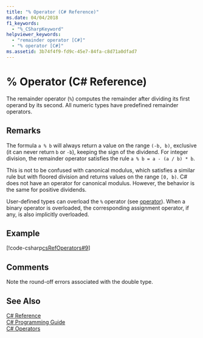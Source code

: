 ```yaml
---
title: "% Operator (C# Reference)"
ms.date: 04/04/2018
f1_keywords: 
  - "%_CSharpKeyword"
helpviewer_keywords: 
  - "remainder operator [C#]"
  - "% operator [C#]"
ms.assetid: 3b74f4f9-fd9c-45e7-84fa-c8d71a0dfad7
---
```

# % Operator (C# Reference)
The remainder operator (`%`) computes the remainder after dividing its first operand by its second. All numeric types have predefined remainder operators. 
  
## Remarks  
 The formula `a % b` will always return a value on the range `(-b, b)`, exclusive (it can never return `b` or `-b`), keeping the sign of the dividend. For integer division, the remainder operator satisfies the rule `a % b = a - (a / b) * b`.
  
 This is not to be confused with canonical modulus, which satisfies a similar rule but with floored division and returns values on the range `[0, b)`. C# does not have an operator for canonical modulus. However, the behavior is the same for positive dividends.
  
 User-defined types can overload the `%` operator (see [operator](../../../csharp/language-reference/keywords/operator.md)). When a binary operator is overloaded, the corresponding assignment operator, if any, is also implicitly overloaded.  
  
## Example  
 [!code-csharp[csRefOperators#9](../../../csharp/language-reference/operators/codesnippet/CSharp/remainder-operator_1.cs)]  
  
## Comments  
 Note the round-off errors associated with the double type.  
  
## See Also  
 [C# Reference](../../../csharp/language-reference/index.md)  
 [C# Programming Guide](../../../csharp/programming-guide/index.md)  
 [C# Operators](../../../csharp/language-reference/operators/index.md)
